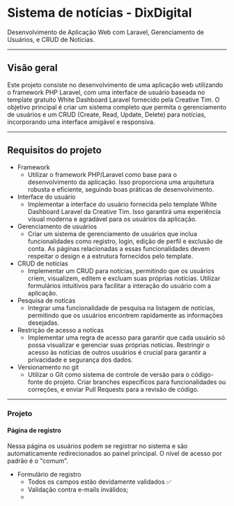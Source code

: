 # Sistema de notícias - DixDigital

Desenvolvimento de Aplicação Web com Laravel, Gerenciamento de Usuários, e CRUD de Notícias.

- - -

## Visão geral

Este projeto consiste no desenvolvimento de uma aplicação web utilizando o framework PHP Laravel, com uma interface de usuário baseada no template gratuito White Dashboard Laravel fornecido pela Creative Tim. O objetivo principal é criar um sistema completo que permita o gerenciamento de usuários e um CRUD (Create, Read, Update, Delete) para notícias, incorporando uma interface amigável e responsiva.

- - -

## Requisitos do projeto 

* Framework
  * Utilizar o framework PHP/Laravel como base para o desenvolvimento da aplicação. Isso proporciona uma arquitetura robusta e eficiente, seguindo boas práticas de desenvolvimento.
* Interface do usuário
  * Implementar a interface do usuário fornecida pelo template White Dashboard Laravel da Creative Tim. Isso garantirá uma experiência visual moderna e agradável para os usuários da aplicação.
* Gerenciamento de usuários
  * Criar um sistema de gerenciamento de usuários que inclua funcionalidades como registro, login, edição de perfil e exclusão de conta. As páginas relacionadas a essas funcionalidades devem respeitar o design e a estrutura fornecidos pelo template.
* CRUD de notícias
  * Implementar um CRUD para notícias, permitindo que os usuários criem, visualizem, editem e excluam suas próprias notícias. Utilizar formulários intuitivos para facilitar a interação do usuário com a aplicação.
* Pesquisa de notícas
  * Integrar uma funcionalidade de pesquisa na listagem de notícias, permitindo que os usuários encontrem rapidamente as informações desejadas.
* Restrição de acesso a notícas
  * Implementar uma regra de acesso para garantir que cada usuário só possa visualizar e gerenciar suas próprias notícias. Restringir o acesso às notícias de outros usuários é crucial para garantir a privacidade e segurança dos dados.
* Versionamento no git
  * Utilizar o Git como sistema de controle de versão para o código-fonte do projeto. Criar branches específicos para funcionalidades ou correções, e enviar Pull Requests para a revisão de código.

- - - 

### Projeto

#### Página de registro

Nessa página os usuários podem se registrar no sistema e são automaticamente redirecionados ao painel principal. O nível de acesso por padrão é o "comum".

* Formulário de registro
  * Todos os campos estão devidamente validados :white_check_mark:
  * Validação contra e-mails inválidos;
  * 
